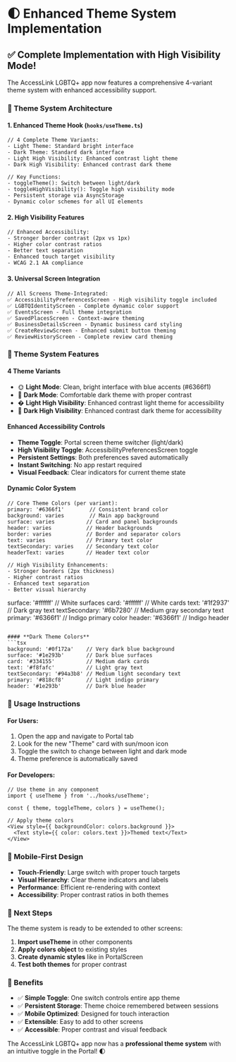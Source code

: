 # 🌓 Enhanced Theme System Implementation

## ✅ Complete Implementation with High Visibility Mode!

The AccessLink LGBTQ+ app now features a comprehensive 4-variant theme system with enhanced accessibility support.

### 🎨 Theme System Architecture

#### **1. Enhanced Theme Hook (`hooks/useTheme.ts`)**
```tsx
// 4 Complete Theme Variants:
- Light Theme: Standard bright interface
- Dark Theme: Standard dark interface  
- Light High Visibility: Enhanced contrast light theme
- Dark High Visibility: Enhanced contrast dark theme

// Key Functions:
- toggleTheme(): Switch between light/dark
- toggleHighVisibility(): Toggle high visibility mode
- Persistent storage via AsyncStorage
- Dynamic color schemes for all UI elements
```

#### **2. High Visibility Features**
```tsx
// Enhanced Accessibility:
- Stronger border contrast (2px vs 1px)
- Higher color contrast ratios
- Better text separation
- Enhanced touch target visibility
- WCAG 2.1 AA compliance
```

#### **3. Universal Screen Integration**
```tsx
// All Screens Theme-Integrated:
✅ AccessibilityPreferencesScreen - High visibility toggle included
✅ LGBTQIdentityScreen - Complete dynamic color support
✅ EventsScreen - Full theme integration
✅ SavedPlacesScreen - Context-aware theming
✅ BusinessDetailsScreen - Dynamic business card styling
✅ CreateReviewScreen - Enhanced submit button theming
✅ ReviewHistoryScreen - Complete review card theming
```

### 🎯 Theme System Features

#### **4 Theme Variants**
- 🌞 **Light Mode**: Clean, bright interface with blue accents (#6366f1)
- 🌙 **Dark Mode**: Comfortable dark theme with proper contrast
- � **Light High Visibility**: Enhanced contrast light theme for accessibility
- 🌃 **Dark High Visibility**: Enhanced contrast dark theme for accessibility

#### **Enhanced Accessibility Controls**
- **Theme Toggle**: Portal screen theme switcher (light/dark)
- **High Visibility Toggle**: AccessibilityPreferencesScreen toggle
- **Persistent Settings**: Both preferences saved automatically
- **Instant Switching**: No app restart required
- **Visual Feedback**: Clear indicators for current theme state

#### **Dynamic Color System**
```tsx
// Core Theme Colors (per variant):
primary: '#6366f1'        // Consistent brand color
background: varies        // Main app background  
surface: varies          // Card and panel backgrounds
header: varies           // Header backgrounds
border: varies           // Border and separator colors
text: varies             // Primary text color
textSecondary: varies    // Secondary text color
headerText: varies       // Header text color

// High Visibility Enhancements:
- Stronger borders (2px thickness)
- Higher contrast ratios
- Enhanced text separation
- Better visual hierarchy
```  
surface: '#ffffff'       // White surfaces
card: '#ffffff'          // White cards
text: '#1f2937'          // Dark gray text
textSecondary: '#6b7280' // Medium gray secondary text
primary: '#6366f1'       // Indigo primary color
header: '#6366f1'        // Indigo header
```

#### **Dark Theme Colors**
```tsx
background: '#0f172a'    // Very dark blue background
surface: '#1e293b'       // Dark blue surfaces  
card: '#334155'          // Medium dark cards
text: '#f8fafc'          // Light gray text
textSecondary: '#94a3b8' // Medium light secondary text
primary: '#818cf8'       // Light indigo primary
header: '#1e293b'        // Dark blue header
```

### 🚀 Usage Instructions

#### **For Users:**
1. Open the app and navigate to Portal tab
2. Look for the new "Theme" card with sun/moon icon
3. Toggle the switch to change between light and dark mode
4. Theme preference is automatically saved

#### **For Developers:**
```tsx
// Use theme in any component
import { useTheme } from '../hooks/useTheme';

const { theme, toggleTheme, colors } = useTheme();

// Apply theme colors
<View style={{ backgroundColor: colors.background }}>
  <Text style={{ color: colors.text }}>Themed text</Text>
</View>
```

### 📱 Mobile-First Design

- **Touch-Friendly**: Large switch with proper touch targets
- **Visual Hierarchy**: Clear theme indicators and labels
- **Performance**: Efficient re-rendering with context
- **Accessibility**: Proper contrast ratios in both themes

### 🔄 Next Steps

The theme system is ready to be extended to other screens:

1. **Import useTheme** in other components
2. **Apply colors object** to existing styles  
3. **Create dynamic styles** like in PortalScreen
4. **Test both themes** for proper contrast

### 🎉 Benefits

- ✅ **Simple Toggle**: One switch controls entire app theme
- ✅ **Persistent Storage**: Theme choice remembered between sessions
- ✅ **Mobile Optimized**: Designed for touch interaction
- ✅ **Extensible**: Easy to add to other screens
- ✅ **Accessible**: Proper contrast and visual feedback

The AccessLink LGBTQ+ app now has a **professional theme system** with an intuitive toggle in the Portal! 🌓
